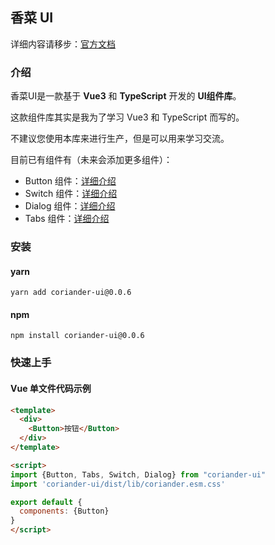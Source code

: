 ## 香菜 UI

详细内容请移步：[官方文档](https://evalllll.github.io/corianderUI-website/index.html#/)

### 介绍

香菜UI是一款基于 **Vue3** 和 **TypeScript** 开发的 **UI组件库**。

这款组件库其实是我为了学习 Vue3 和 TypeScript 而写的。

不建议您使用本库来进行生产，但是可以用来学习交流。

目前已有组件有（未来会添加更多组件）：
- Button 组件：[详细介绍](https://evalllll.github.io/corianderUI-website/index.html#/doc/button)
- Switch 组件：[详细介绍](https://evalllll.github.io/corianderUI-website/index.html#/doc/switch)
- Dialog 组件：[详细介绍](https://evalllll.github.io/corianderUI-website/index.html#/doc/dialog)
- Tabs 组件：[详细介绍](https://evalllll.github.io/corianderUI-website/index.html#/doc/tabs)

### 安装

#### yarn

```shell
yarn add coriander-ui@0.0.6
```

#### npm

```
npm install coriander-ui@0.0.6
```

### 快速上手

#### Vue 单文件代码示例

```html
<template>
  <div>
    <Button>按钮</Button>
  </div>
</template>

<script>
import {Button, Tabs, Switch, Dialog} from "coriander-ui"
import 'coriander-ui/dist/lib/coriander.esm.css'

export default {
  components: {Button}
}
</script>
```
